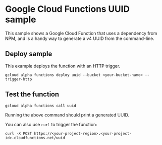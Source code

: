 # Google Cloud Functions UUID sample

This sample shows a Google Cloud Function that uses a dependency from NPM, and
is a handy way to generate a v4 UUID from the command-line.

## Deploy sample

This example deploys the function with an HTTP trigger.

```
gcloud alpha functions deploy uuid --bucket <your-bucket-name> --trigger-http
```

## Test the function

```
gcloud alpha functions call uuid
```

Running the above command should print a generated UUID.

You can also use `curl` to trigger the function:

    curl -X POST https://<your-project-region>.<your-project-id>.cloudfunctions.net/uuid
